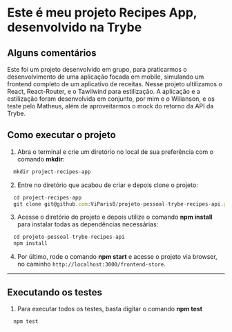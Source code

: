 # Este é meu projeto Recipes App, desenvolvido na Trybe

## Alguns comentários

Este foi um projeto desenvolvido em grupo, para praticarmos o desenvolvimento de uma aplicação focada em mobile, simulando um frontend completo de um aplicativo de receitas.
Nesse projeto ultilizamos o React, React-Router, e o Tawilwind para estilização.
A aplicação e a estilização foram desenvolvida em conjunto, por mim e o Wilianson, e os teste pelo Matheus, além de aproveitarmos o mock do retorno da API da Trybe.

## Como executar o projeto

1. Abra o terminal e crie um diretório no local de sua preferência com o comando **mkdir**:
```javascript
  mkdir project-recipes-app
```

2. Entre no diretório que acabou de criar e depois clone o projeto:
```javascript
  cd project-recipes-app
  git clone git@github.com:ViParis0/projeto-pessoal-trybe-recipes-api.git
```

3. Acesse o diretório do projeto e depois utilize o comando **npm install** para instalar todas as dependências necessárias:
```javascript
  cd projeto-pessoal-trybe-recipes-api
  npm install
```

4. Por último, rode o comando **npm start** e acesse o projeto via browser, no caminho `http://localhost:3000/frontend-store`.

---

## Executando os testes

1. Para executar todos os testes, basta digitar o comando **npm test**
```javascript
  npm test
```

